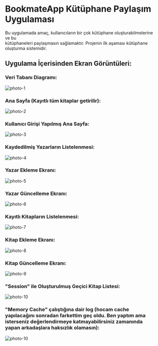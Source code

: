 # BookmateApp Kütüphane Paylaşım Uygulaması

Bu uygulamada amaç, kullanıcıların bir çok kütüphane oluşturabilmelerine ve bu <br>
kütüphaneleri paylaşmasın sağlamaktır. Projenin ilk aşaması kütüphane oluşturma sistemidir. 


## Uygulama İçerisinden Ekran Görüntüleri:


### Veri Tabanı Diagramı:

<img src="https://i.hizliresim.com/qxkmoky.png" alt="photo-1"/><br>

### Ana Sayfa (Kayıtlı tüm kitaplar getirilir):

<img src="https://i.hizliresim.com/4kuzz6h.png" alt="photo-2"/><br>

### Kullanıcı Girişi Yapılmış Ana Sayfa:

<img src="https://i.hizliresim.com/n9giam1.png" alt="photo-3"/><br>

### Kaydedilmiş Yazarların Listelenmesi:

<img src="https://i.hizliresim.com/dutv8yv.png" alt="photo-4"/><br>

### Yazar Ekleme Ekranı:

<img src="https://i.hizliresim.com/hdza085.png" alt="photo-5"/><br>

### Yazar Güncelleme Ekranı:

<img src="https://i.hizliresim.com/564ay7f.png" alt="photo-6"/><br>

### Kayıtlı Kitapların Listelenmesi:

<img src="https://i.hizliresim.com/io6rvfr.png" alt="photo-7"/><br>

### Kitap Ekleme Ekranı:

<img src="https://i.hizliresim.com/4du3aba.png" alt="photo-8"/><br>

### Kitap Güncelleme Ekranı:
<img src="https://i.hizliresim.com/shduk2h.png" alt="photo-9"/><br>

### "Session" ile Oluşturulmuş Geçici Kitap Listesi:

<img src="https://i.hizliresim.com/4s5e0l7.png" alt="photo-10"/><br>

### "Memory Cache" çalıştığına dair log (hocam cache yapılacağını sonradan farkettim geç oldu. Ben yaptım ama isterseniz değerlendirmeye katmayabilirsiniz zamanında yapan arkadaşlara haksızlık olamasın):

<img src="https://img.imgyukle.com/2023/06/12/rLrNBx.png" alt="photo-10"/><br>